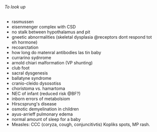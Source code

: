###### To look up
 - rasmussen
 - eisenmenger complex with CSD
 - no stalk between hypothalamus and pit
 - gneetic abnormalities (skeletal dysplasia @receptors dont respond tot eh  hormone)
 - recoarctation
 - how long do matenral antibodies las tin baby
 - currarino sydnrome
 - arnold chiari malformation (VP shunting)
 - club foot
 - sacral dysgenesis
 - ballatyne syndrome
 - cranio-cleido dysosotiss
 - choristoma vs. hamartoma
 - NEC of infant (reduced risk @BF?)
 - inborn errors of metabolsiom
 - Hirscsprung's disease
 - osmotic demyelination in children
 - ayus-arrieff pulmonary edema
 - normal amount of sleep for a baby
 - Measles: CCC (coryza, cough, conjuncitivtis) Kopliks spots, MP rash. 